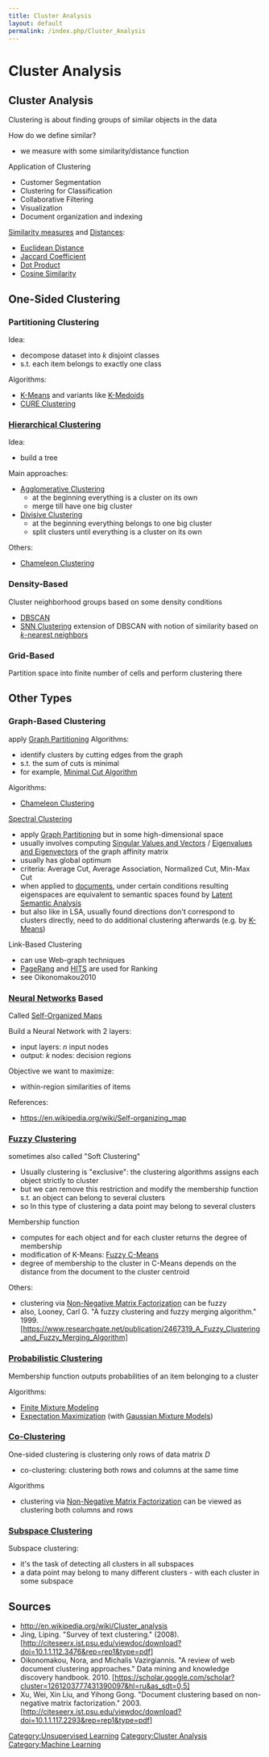 ```yaml
---
title: Cluster Analysis
layout: default
permalink: /index.php/Cluster_Analysis
---
```


# Cluster Analysis

## Cluster Analysis
Clustering is about finding groups of similar objects in the data

How do we define similar? 
- we measure with some similarity/distance function 


Application of Clustering
- Customer Segmentation
- Clustering for Classification
- Collaborative Filtering
- Visualization
- Document organization and indexing 



[Similarity measures](Similarity_Functions) and [Distances](Distance_Functions):
- [Euclidean Distance](Euclidean_Distance)
- [Jaccard Coefficient](Jaccard_Coefficient)
- [Dot Product](Dot_Product)
- [Cosine Similarity](Cosine_Similarity)



## One-Sided Clustering
### Partitioning Clustering
Idea: 
- decompose dataset into $k$ disjoint classes 
- s.t. each item belongs to exactly one class 


Algorithms:
- [K-Means](K-Means) and variants like [K-Medoids](K-Medoids)
- [CURE Clustering](CURE_Clustering)


### [Hierarchical Clustering](Hierarchical_Clustering)
Idea:
- build a tree

Main approaches:
- [Agglomerative Clustering](Agglomerative_Clustering)
  - at the beginning everything is a cluster on its own
  - merge till have one big cluster
- [Divisive Clustering](Divisive_Clustering)
  - at the beginning everything belongs to one big cluster
  - split clusters until everything is a cluster on its own


Others:
- [Chameleon Clustering](Chameleon_Clustering)


### Density-Based
Cluster neighborhood groups based on some density conditions
- [DBSCAN](DBSCAN)
- [SNN Clustering](SNN_Clustering) extension of DBSCAN with notion of similarity based on [$k$-nearest neighbors](KNN)


### Grid-Based
Partition space into finite number of cells and perform clustering there



## Other Types
### Graph-Based Clustering
apply [Graph Partitioning](Graph_Partitioning) Algorithms: 
- identify clusters by cutting edges from the graph 
- s.t. the sum of cuts is minimal 
- for example, [Minimal Cut Algorithm](Minimal_Cut_Algorithm)

Algorithms:
- [Chameleon Clustering](Chameleon_Clustering)


[Spectral Clustering](Spectral_Clustering)
- apply [Graph Partitioning](Graph_Partitioning) but in some high-dimensional space
- usually involves computing [Singular Values and Vectors](SVD) / [Eigenvalues and Eigenvectors](Eigenvalues_and_Eigenvectors) of the graph affinity matrix
- usually has global optimum
- criteria: Average Cut, Average Association, Normalized Cut, Min-Max Cut
- when applied to [documents](Document_Clustering), under certain conditions resulting eigenspaces are equivalent to semantic spaces found by [Latent Semantic Analysis](Latent_Semantic_Analysis) 
- but also like in LSA, usually found directions don't correspond to clusters directly, need to do additional clustering afterwards (e.g. by [K-Means](K-Means))


Link-Based Clustering
- can use Web-graph techniques 
- [PageRang](PageRang) and [HITS](HITS) are used for Ranking
- see Oikonomakou2010


### [Neural Networks](Neural_Networks) Based
Called [Self-Organized Maps](Self-Organized_Maps)

Build a Neural Network with 2 layers:
- input layers: $n$ input nodes 
- output: $k$ nodes: decision regions


Objective we want to maximize:
- within-region similarities of items 


References:
- https://en.wikipedia.org/wiki/Self-organizing_map



### [Fuzzy Clustering](Fuzzy_Clustering)
sometimes also called "Soft Clustering"
- Usually clustering is "exclusive": the clustering algorithms assigns each object strictly to cluster
- but we can remove this restriction and modify the membership function s.t. an object can belong to several clusters
- so In this type of clustering a data point may belong to several clusters


Membership function
- computes for each object and for each cluster returns the degree of membership
- modification of K-Means: [Fuzzy C-Means](Fuzzy_C-Means)
- degree of membership to the cluster in C-Means depends on the distance from the document to the cluster centroid


Others:
- clustering via [Non-Negative Matrix Factorization](Non-Negative_Matrix_Factorization) can be fuzzy
- also, Looney, Carl G. "A fuzzy clustering and fuzzy merging algorithm." 1999. [https://www.researchgate.net/publication/2467319_A_Fuzzy_Clustering_and_Fuzzy_Merging_Algorithm]



### [Probabilistic Clustering](Probabilistic_Clustering)
Membership function outputs probabilities of an item belonging to a cluster


Algorithms:
- [Finite Mixture Modeling](Finite_Mixture_Modeling)
- [Expectation Maximization](Expectation_Maximization) (with [Gaussian Mixture Models](Gaussian_Mixture_Models))



### [Co-Clustering](Co-Clustering)
One-sided clustering is clustering only rows of data matrix $D$
- co-clustering: clustering both rows and columns at the same time


Algorithms
- clustering via [Non-Negative Matrix Factorization](Non-Negative_Matrix_Factorization) can be viewed as clustering both columns and rows


### [Subspace Clustering](Subspace_Clustering)
Subspace clustering:
- it's the task of detecting all clusters  in all subspaces 
- a data point may belong to many different clusters - with each cluster in some subspace 



## Sources
- http://en.wikipedia.org/wiki/Cluster_analysis
- Jing, Liping. "Survey of text clustering." (2008). [http://citeseerx.ist.psu.edu/viewdoc/download?doi=10.1.1.112.3476&rep=rep1&type=pdf]
- Oikonomakou, Nora, and Michalis Vazirgiannis. "A review of web document clustering approaches." Data mining and knowledge discovery handbook. 2010. [https://scholar.google.com/scholar?cluster=1261203777431390097&hl=ru&as_sdt=0,5]
- Xu, Wei, Xin Liu, and Yihong Gong. "Document clustering based on non-negative matrix factorization." 2003. [http://citeseerx.ist.psu.edu/viewdoc/download?doi=10.1.1.117.2293&rep=rep1&type=pdf]

[Category:Unsupervised Learning](Category_Unsupervised_Learning)
[Category:Cluster Analysis](Category_Cluster_Analysis)
[Category:Machine Learning](Category_Machine_Learning)